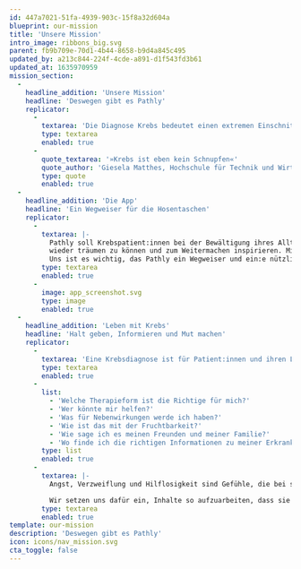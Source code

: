 ```yaml
---
id: 447a7021-51fa-4939-903c-15f8a32d604a
blueprint: our-mission
title: 'Unsere Mission'
intro_image: ribbons_big.svg
parent: fb9b709e-70d1-4b44-8658-b9d4a845c495
updated_by: a213c844-224f-4cde-a891-d1f543fd3b61
updated_at: 1635970959
mission_section:
  -
    headline_addition: 'Unsere Mission'
    headline: 'Deswegen gibt es Pathly'
    replicator:
      -
        textarea: 'Die Diagnose Krebs bedeutet einen extremen Einschnitt in das Leben jener, die von der Krankheit betroffen sind. Mit der Diagnose ändert sich das Leben der Betroffenen schlagartig. Neben lebensverändernden Entscheidungen, Sorgen und Ängsten, kommen körperliche Einschränkungen und auch finanzielle Belastungen auf die Patient:innen zu. Die Belastung durch die Erkrankung wirkt sich dabei nicht selten auch auf die Psyche der Patient:innen aus. Gefühle wie Angst und Hilflosigkeit, sind nach so einer Diagnose sozusagen ganz ›normal‹. Krebs zu haben – macht Angst.'
        type: textarea
        enabled: true
      -
        quote_textarea: '»Krebs ist eben kein Schnupfen«'
        quote_author: 'Giesela Matthes, Hochschule für Technik und Wirtschaft Berlin'
        type: quote
        enabled: true
  -
    headline_addition: 'Die App'
    headline: 'Ein Wegweiser für die Hosentaschen'
    replicator:
      -
        textarea: |-
          Pathly soll Krebspatient:innen bei der Bewältigung ihres Alltags unterstützen, ihnen dabei helfen
          wieder träumen zu können und zum Weitermachen inspirieren. Mit Pathly soll eine Plattform entstehen, die Krebpatient:innen und ihren Angehörigen dabei hilft, den richtigen Umgang mit der Erkrankung und auch den möglichen Folgen zu finden. Pathly soll informieren, Pathly soll auffangen. Pathly soll inspirieren und Halt geben. Pathly soll Mut machen.
          Uns ist es wichtig, das Pathly ein Wegweiser und ein:e nützliche:r Unterstützer:in im Alltag wird. Viele Infos zum Thema Krebs fokussieren sich auf das Medizinische, sind umständlich und kompliziert formuliert, das wollen wir anders machen. Wir wollen den Patient:innen helfen, das Leben trotz Krebs zu genießen.
        type: textarea
        enabled: true
      -
        image: app_screenshot.svg
        type: image
        enabled: true
  -
    headline_addition: 'Leben mit Krebs'
    headline: 'Halt geben, Informieren und Mut machen'
    replicator:
      -
        textarea: 'Eine Krebsdiagnose ist für Patient:innen und ihren Lieben ein Schock. Oft muss der Krebs sofort behandelt werden, es bleibt wenig bis keine Zeit, sich auf die Therapie vorzubereiten oder über mögliche Folgen nachzudenken. Trotzdem schwirren den Betroffenen Fragen über Fragen durch den Kopf. Ärzte überschütten sie mit Informationen, die sie sich gar nicht alle merken können. Familie und Freunde überschütten sie mit Fragen, die sie meist gar nicht beantworten können.'
        type: textarea
        enabled: true
      -
        list:
          - 'Welche Therapieform ist die Richtige für mich?'
          - 'Wer könnte mir helfen?'
          - 'Was für Nebenwirkungen werde ich haben?'
          - 'Wie ist das mit der Fruchtbarkeit?'
          - 'Wie sage ich es meinen Freunden und meiner Familie?'
          - 'Wo finde ich die richtigen Informationen zu meiner Erkrankung?'
        type: list
        enabled: true
      -
        textarea: |-
          Angst, Verzweiflung und Hilflosigkeit sind Gefühle, die bei so einer Diagnose nicht selten mitschwingen. Deswegen möchten wir mit Pathly eine Plattform kreieren, auf der wir Aufklären, Erfahrungen weiter geben, hilfreiche Tipps zur Verfügung stellen und die Patient:innen und ihre Angehörigen vom ersten Moment an begleiten. Unser Ziel ist es mit unserer App personalisierte Informationen und Hilfestellungen mit den Betroffenen zu teilen, so dass gar nicht erst eine Überflut an Informationen entsteht.

          Wir setzen uns dafür ein, Inhalte so aufzuarbeiten, dass sie leicht zu verstehen, immer abrufbar und frei von Stigmen und Tabus sind. Wir möchten aufklären, enttabuisieren und Patient:innen digital durch ihre Therapie und auch danach begleiten.
        type: textarea
        enabled: true
template: our-mission
description: 'Deswegen gibt es Pathly'
icon: icons/nav_mission.svg
cta_toggle: false
---
```

